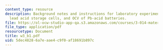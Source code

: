 ```yaml
---
content_type: resource
description: Background notes and instructions for laboratory experiments on batteries,
  lead acid storage cells, and OCV of Pb-acid batteries.
file: https://ol-ocw-studio-app-qa.s3.amazonaws.com/courses/3-014-materials-laboratory-fall-2006/5dec48286a7eaae4c9f0af18691b897c_w3_b1.pdf
file_type: application/pdf
resourcetype: Document
title: w3_b1.pdf
uid: 5dec4828-6a7e-aae4-c9f0-af18691b897c
---
```

